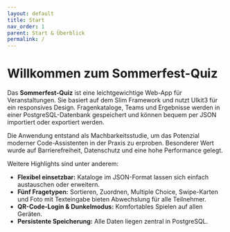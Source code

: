 ```yaml
---
layout: default
title: Start
nav_order: 1
parent: Start & Überblick
permalink: /
---
```


# Willkommen zum Sommerfest-Quiz

Das **Sommerfest-Quiz** ist eine leichtgewichtige Web-App für Veranstaltungen. Sie basiert auf dem Slim Framework und nutzt UIkit3 für ein responsives Design. Fragenkataloge, Teams und Ergebnisse werden in einer PostgreSQL-Datenbank gespeichert und können bequem per JSON importiert oder exportiert werden.

Die Anwendung entstand als Machbarkeitsstudie, um das Potenzial moderner Code-Assistenten in der Praxis zu erproben. Besonderer Wert wurde auf Barrierefreiheit, Datenschutz und eine hohe Performance gelegt.

Weitere Highlights sind unter anderem:

- **Flexibel einsetzbar:** Kataloge im JSON-Format lassen sich einfach austauschen oder erweitern.
- **Fünf Fragetypen:** Sortieren, Zuordnen, Multiple Choice, Swipe-Karten und Foto mit Texteingabe bieten Abwechslung für alle Teilnehmer.
- **QR-Code-Login & Dunkelmodus:** Komfortables Spielen auf allen Geräten.
- **Persistente Speicherung:** Alle Daten liegen zentral in PostgreSQL.

